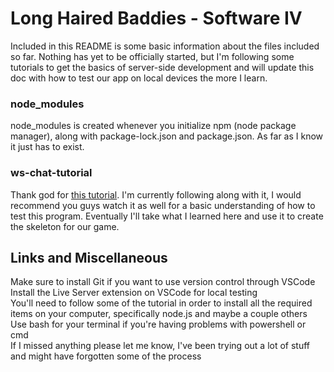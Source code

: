 # Long Haired Baddies - Software IV

Included in this README is some basic information about the files included so far. Nothing has yet to be officially started, but I'm following some tutorials to get the basics of server-side development and will update this doc with how to test our app on local devices the more I learn.

### node_modules
node_modules is created whenever you initialize npm (node package manager), along with package-lock.json and package.json. As far as I know it just has to exist.

### ws-chat-tutorial
Thank god for [this tutorial](https://www.youtube.com/watch?v=J8xReLuBNPY). I'm currently following along with it, I would recommend you guys watch it as well for a basic understanding of how to test this program. Eventually I'll take what I learned here and use it to create the skeleton for our game.

## Links and Miscellaneous
Make sure to install Git if you want to use version control through VSCode<br>
Install the Live Server extension on VSCode for local testing<br>
You'll need to follow some of the tutorial in order to install all the required items on your computer, specifically node.js and maybe a couple others<br>
Use bash for your terminal if you're having problems with powershell or cmd<br>
If I missed anything please let me know, I've been trying out a lot of stuff and might have forgotten some of the process